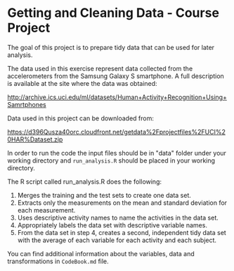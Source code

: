 # Getting and Cleaning Data - Course Project


The goal of this project is to prepare tidy data that can be used for later analysis.

The data used in this exercise represent data collected from the accelerometers from 
the Samsung Galaxy S smartphone. A full description is available at the site where the
data was obtained:

http://archive.ics.uci.edu/ml/datasets/Human+Activity+Recognition+Using+Samrtphones


Data used in this project can be downloaded from:

https://d396Qusza40orc.cloudfront.net/getdata%2Fprojectfiles%2FUCI%20HAR%Dataset.zip


In order to run the code the input files should be in "data" folder under your working directory
and `run_analysis.R` should be placed in your working directory.

The R script called run_analysis.R does the following:
1. Merges the training and the test sets to create one data set.
2. Extracts only the measurements on the mean and standard deviation for each measurement.
3. Uses descriptive activity names to name the activities in the data set.
4. Appropriately labels the data set with descriptive variable names.
5. From the data set in step 4, creates a second, independent tidy data set with the average of
each variable for each activity and each subject.


You can find additional information about the variables, data and transformations in `CodeBook.md` 
file.